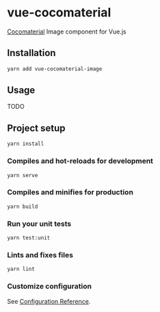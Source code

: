 # vue-cocomaterial

[Cocomaterial](https://cocomaterial.com) Image component for Vue.js

## Installation

```bash
yarn add vue-cocomaterial-image
```

## Usage

TODO

## Project setup
```
yarn install
```

### Compiles and hot-reloads for development
```
yarn serve
```

### Compiles and minifies for production
```
yarn build
```

### Run your unit tests
```
yarn test:unit
```

### Lints and fixes files
```
yarn lint
```

### Customize configuration
See [Configuration Reference](https://cli.vuejs.org/config/).
